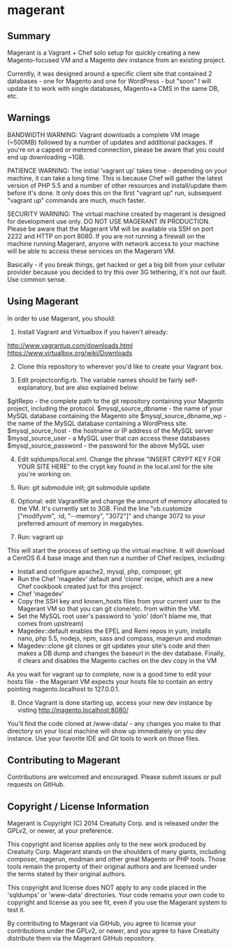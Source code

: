 magerant
========

Summary
-------

Magerant is a Vagrant + Chef solo setup for quickly creating a new Magento-focused VM and a Magento dev instance from an existing project.

Currently, it was designed around a specific client site that contained 2 databases - one for Magento and one for WordPress - but "soon" I will update it to work with single databases, Magento+a CMS in the same DB, etc.

Warnings
--------

BANDWIDTH WARNING: Vagrant downloads a complete VM image (~500MB) followed by a number of updates and additional packages. If you're on a capped or metered connection, please be aware that you could end up downloading ~1GB.

PATIENCE WARNING: The initial 'vagrant up' takes time - depending on your machine, it can take a long time. This is because Chef will gather the latest version of PHP 5.5 and a number of other resources and install/update them before it's done. It only does this on the first "vagrant up" run, subsequent "vagrant up" commands are much, much faster.

SECURITY WARNING: The virtual machine created by magerant is designed for development use only. DO NOT USE MAGERANT IN PRODUCTION. Please be aware that the Magerant VM will be available via SSH on port 2222 and HTTP on port 8080. If you are not running a firewall on the machine running Magerant, anyone with network access to your machine will be able to access these services on the Magerant VM.

Basically - if you break things, get hacked or get a big bill from your cellular provider because you decided to try this over 3G tethering, it's not our fault. Use common sense.

Using Magerant
--------------

In order to use Magerant, you should:

1) Install Vagrant and Virtualbox if you haven't already:

http://www.vagrantup.com/downloads.html
https://www.virtualbox.org/wiki/Downloads

2) Clone this repository to wherever you'd like to create your Vagrant box.

3) Edit projectconfig.rb. The variable names should be fairly self-explanatory, but are also explained below:

$gitRepo - the complete path to the git repository containing your Magento project, including the protocol.
$mysql_source_dbname - the name of your MySQL database containing the Magento site
$mysql_source_dbname_wp - the name of the MySQL database containing a WordPress site.
$mysql_source_host - the hostname or IP address of the MySQL server
$mysql_source_user - a MySQL user that can access these databases
$mysql_source_password  - the password for the above MySQL user

4) Edit sqldumps/local.xml. Change the phrase "INSERT CRYPT KEY FOR YOUR SITE HERE" to the crypt key found in the local.xml for the site you're working on.

5) Run: git submodule init; git submodule update

6) Optional: edit Vagrantfile and change the amount of memory allocated to the VM. It's currently set to 3GB. Find the line "vb.customize ["modifyvm", :id, "--memory", "3072"]" and change 3072 to your preferred amount of memory in megabytes.

7) Run: vagrant up

This will start the process of setting up the virtual machine. It will download a CentOS 6.4 base image and then run a number of Chef recipes, including:

 * Install and configure apache2, mysql, php, composer, git
 * Run the Chef 'magedev' default and 'clone' recipe, which are a new Chef cookbook created just for this project.
 * Chef 'magedev'
 * Copy the SSH key and known_hosts files from your current user to the Magerant VM so that you can git clone/etc. from within the VM.
 * Set the MySQL root user's password to 'yolo' (don't blame me, that comes from upstream)
 * Magedev::default enables the EPEL and Remi repos in yum, installs nano, php 5.5, nodejs, npm, sass and compass, magerun and modman
 * Magedev::clone git clones or git updates your site's code and then makes a DB dump and changes the baseurl in the dev database. Finally, it clears and disables the Magento caches on the dev copy in the VM

As you wait for vagrant up to complete, now is a good time to edit your hosts file - the Magerant VM expects your hosts file to contain an entry pointing magento.localhost to 127.0.0.1.

8) Once Vagrant is done starting up, access your new dev instance by visting http://magento.localhost:8080/

You'll find the code cloned at <directory you checked magerant out to>/www-data/ - any changes you make to that directory on your local machine will show up immediately on you dev instance. Use your favorite IDE and Git tools to work on those files.

Contributing to Magerant
------------------------

Contributions are welcomed and encouraged. Please submit issues or pull requests on GitHub.

Copyright / License Information
-------------------------------

Magerant is Copyright (C) 2014 Creatuity Corp. and is released under the GPLv2, or newer, at your preference.

This copyright and license applies only to the new work produced by Creatuity Corp. Magerant stands on the shoulders of many giants, including composer, magerun, modman and other great Magento or PHP tools. Those tools remain the property of their original authors and are licensed under the terms stated by their original authors.

This copyright and license does NOT apply to any code placed in the 'sqldumps' or 'www-data' directories. Your code remains your own code to copyright and license as you see fit, even if you use the Magerant system to test it.

By contributing to Magerant via GitHub, you agree to license your contributions under the GPLv2, or newer, and you agree to have Creatuity distribute them via the Magerant GitHub repository.

